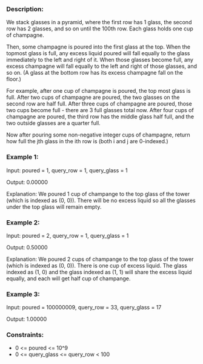 ### Description:

We stack glasses in a pyramid, where the first row has 1 glass, the second row has 2 glasses, and so on until the 100th row.  Each glass holds one cup of champagne.

Then, some champagne is poured into the first glass at the top.  When the topmost glass is full, any excess liquid poured will fall equally to the glass immediately to the left and right of it.  When those glasses become full, any excess champagne will fall equally to the left and right of those glasses, and so on.  (A glass at the bottom row has its excess champagne fall on the floor.)

For example, after one cup of champagne is poured, the top most glass is full.  After two cups of champagne are poured, the two glasses on the second row are half full.  After three cups of champagne are poured, those two cups become full - there are 3 full glasses total now.  After four cups of champagne are poured, the third row has the middle glass half full, and the two outside glasses are a quarter full.

Now after pouring some non-negative integer cups of champagne, return how full the jth glass in the ith row is (both i and j are 0-indexed.)



### Example 1:

Input: poured = 1, query_row = 1, query_glass = 1

Output: 0.00000

Explanation: We poured 1 cup of champange to the top glass of the tower (which is indexed as (0, 0)). There will be no excess liquid so all the glasses under the top glass will remain empty.

### Example 2:

Input: poured = 2, query_row = 1, query_glass = 1

Output: 0.50000

Explanation: We poured 2 cups of champange to the top glass of the tower (which is indexed as (0, 0)). There is one cup of excess liquid. The glass indexed as (1, 0) and the glass indexed as (1, 1) will share the excess liquid equally, and each will get half cup of champange.

### Example 3:

Input: poured = 100000009, query_row = 33, query_glass = 17

Output: 1.00000
 


### Constraints:

- 0 <= poured <= 10^9
- 0 <= query_glass <= query_row < 100